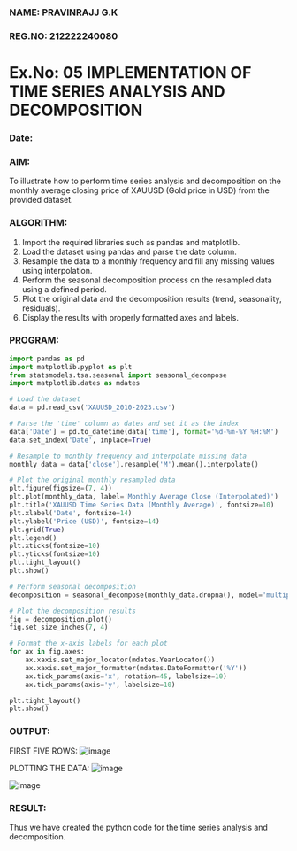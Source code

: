 ### NAME: PRAVINRAJJ G.K
### REG.NO: 212222240080

# Ex.No: 05  IMPLEMENTATION OF TIME SERIES ANALYSIS AND DECOMPOSITION
### Date: 

### AIM:
To illustrate how to perform time series analysis and decomposition on the monthly average closing price of XAUUSD (Gold price in USD) from the provided dataset.

### ALGORITHM:
1. Import the required libraries such as pandas and matplotlib.
2. Load the dataset using pandas and parse the date column.
3. Resample the data to a monthly frequency and fill any missing values using interpolation.
4. Perform the seasonal decomposition process on the resampled data using a defined period.
5. Plot the original data and the decomposition results (trend, seasonality, residuals).
6. Display the results with properly formatted axes and labels.

### PROGRAM:
```py
import pandas as pd
import matplotlib.pyplot as plt
from statsmodels.tsa.seasonal import seasonal_decompose
import matplotlib.dates as mdates

# Load the dataset
data = pd.read_csv('XAUUSD_2010-2023.csv')

# Parse the 'time' column as dates and set it as the index
data['Date'] = pd.to_datetime(data['time'], format='%d-%m-%Y %H:%M')
data.set_index('Date', inplace=True)

# Resample to monthly frequency and interpolate missing data
monthly_data = data['close'].resample('M').mean().interpolate()

# Plot the original monthly resampled data
plt.figure(figsize=(7, 4))
plt.plot(monthly_data, label='Monthly Average Close (Interpolated)')
plt.title('XAUUSD Time Series Data (Monthly Average)', fontsize=10)
plt.xlabel('Date', fontsize=14)
plt.ylabel('Price (USD)', fontsize=14)
plt.grid(True)
plt.legend()
plt.xticks(fontsize=10)
plt.yticks(fontsize=10)
plt.tight_layout()
plt.show()

# Perform seasonal decomposition
decomposition = seasonal_decompose(monthly_data.dropna(), model='multiplicative', period=3)

# Plot the decomposition results
fig = decomposition.plot()
fig.set_size_inches(7, 4)

# Format the x-axis labels for each plot
for ax in fig.axes:
    ax.xaxis.set_major_locator(mdates.YearLocator())
    ax.xaxis.set_major_formatter(mdates.DateFormatter('%Y'))
    ax.tick_params(axis='x', rotation=45, labelsize=10)
    ax.tick_params(axis='y', labelsize=10)

plt.tight_layout()
plt.show()

```
### OUTPUT:
FIRST FIVE ROWS:
![image](https://github.com/user-attachments/assets/c0fe9108-a199-408e-bbc0-61ed96a172bd)

PLOTTING THE DATA:
![image](https://github.com/user-attachments/assets/53ff7917-52b9-4627-a9f2-a4e820552b09)

![image](https://github.com/user-attachments/assets/6049bb25-5ee5-47b9-bcb3-85e954a7a3c5)

### RESULT:
Thus we have created the python code for the time series analysis and decomposition.
